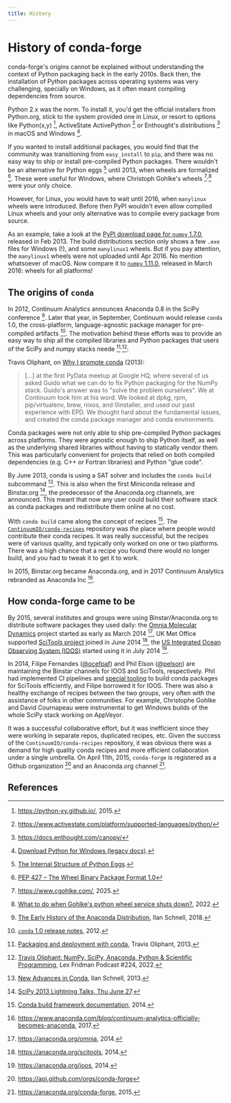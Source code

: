 ```yaml
---
title: History
---
```


# History of conda-forge

conda-forge's origins cannot be explained without understanding the context of Python packaging back in the early 2010s. Back then, the installation of Python packages across operating systems was very challenging, specially on Windows, as it often meant compiling dependencies from source.

Python 2.x was the norm. To install it, you'd get the official installers from Python.org, stick to the system provided one in Linux, or resort to options like Python(x,y) [^pythonxy], ActiveState ActivePython [^activepython] or Enthought's distributions [^enthought] in macOS and Windows [^legacy-python-downloads].

If you wanted to install additional packages, you would find that the community was transitioning from `easy_install` to `pip`, and there was no easy way to ship or install pre-compiled Python packages. There wouldn't be an alternative for Python eggs [^eggs] until 2013, when wheels are formalized [^wheels]. These were useful for Windows, where Christoph Gohlke's wheels [^cgohlke]<sup>,</sup>[^cgohlke-shutdown] were your only choice.

However, for Linux, you would have to wait until 2016, when `manylinux` wheels were introduced. Before then PyPI wouldn't even allow compiled Linux wheels and your only alternative was to compile every package from source.

As an example, take a look at the [PyPI download page for `numpy` 1.7.0](https://pypi.org/project/numpy/1.7.0/#files), released in Feb 2013. The build distributions section only shows a few `.exe` files for Windows (!), and some `manylinux1` wheels. But if you pay attention, the `manylinux1` wheels were not uploaded until Apr 2016. No mention whatsoever of macOS. Now compare it to [`numpy` 1.11.0](https://pypi.org/project/numpy/1.11.0/#files), released in March 2016: wheels for all platforms!

## The origins of `conda`

In 2012, Continuum Analytics announces Anaconda 0.8 in the SciPy conference [^anaconda-history]. Later that year, in September, Continuum would release `conda` 1.0, the cross-platform, language-agnostic package manager for pre-compiled artifacts [^conda-changelog-1.0]. The motivation behind these efforts was to provide an easy way to ship all the compiled libraries and Python packages that users of the SciPy and numpy stacks neede [^packaging-and-deployment-with-conda]<sup>,</sup>[^lex-fridman-podcast]:

Travis Oliphant, on [Why I promote conda](https://technicaldiscovery.blogspot.com/2013/12/why-i-promote-conda.html) (2013):

> [...] at the first PyData meetup at Google HQ, where several of us asked Guido what we can do to fix Python packaging for the NumPy stack. Guido's answer was to "solve the problem ourselves". We at Continuum took him at his word. We looked at dpkg, rpm, pip/virtualenv, brew, nixos, and 0installer, and used our past experience with EPD. We thought hard about the fundamental issues, and created the conda package manager and conda environments.

Conda packages were not only able to ship pre-compiled Python packages across platforms. They were agnostic enough to ship Python itself, as well as the underlying shared libraries without having to statically vendor them. This was particularly convenient for projects that relied on both compiled dependencies (e.g. C++ or Fortran libraries) and Python "glue code".

By June 2013, conda is using a SAT solver and includes the `conda build` subcommand [^new-advances-in-conda]. This is also when the first Miniconda release and Binstar.org [^binstar], the predecessor of the Anaconda.org channels, are announced. This meant that now any user could build their software stack as conda packages and redistribute them online at no cost.

With `conda build` came along the concept of recipes [^early-conda-build-docs]. The [`ContinuumIO/conda-recipes`](https://github.com/conda-archive/conda-recipes) repository was _the_
place where people would contribute their conda recipes. It was really successful, but the recipes were of various quality, and typically only worked on one or two platforms. There was a high chance that a recipe you found there would no longer build, and you had to tweak it to get it to work.

In 2015, Binstar.org became Anaconda.org, and in 2017 Continuum Analytics rebranded as Anaconda Inc [^anaconda-rebrand].

## How conda-forge came to be

By 2015, several institutes and groups were using Binstar/Anaconda.org to distribute software packages they used daily: the [Omnia Molecular Dynamics](https://github.com/omnia-md) project started as early as March 2014 [^binstar-omnia], UK Met Office supported [SciTools project](https://scitools.org.uk/) joined in June 2014 [^binstar-scitools], the [US Integrated Ocean Observing System (IOOS)](http://www.ioos.noaa.gov/) started using it in July 2014 [^binstar-ioos].

In 2014, Filipe Fernandes ([@ocefpaf](https://github.com/ocefpaf)) and Phil Elson ([@pelson](https://github.com/pelson)) are maintaining the Binstar channels for IOOS and SciTools, respectively. Phil had implemented CI pipelines and [special tooling](https://github.com/conda-tools/conda-build-all) to build conda packages for SciTools efficiently, and Filipe borrowed it for IOOS. There was also a healthy exchange of recipes between the two groups, very often with the assistance of folks in other communities. For example, Christophe Gohlke and David Cournapeau were instrumental to get Windows builds of the whole SciPy stack working on AppVeyor.

It was a successful collaborative effort, but it was inefficient since they were working in separate repos, duplicated recipes, etc. Given the success of the `ContinuumIO/conda-recipes` repository, it was obvious there was a demand for high quality conda recipes and more efficient collaboration under a single umbrella. On April 11th, 2015, `conda-forge` is registered as a Github organization [^github-api-conda-forge] and an Anaconda.org channel [^binstar-conda-forge].

<!-- to be continued -->

## References

[^activepython]: https://www.activestate.com/platform/supported-languages/python/
[^anaconda-history]: [The Early History of the Anaconda Distribution](http://ilan.schnell-web.net/prog/anaconda-history/), Ilan Schnell, 2018.
[^anaconda-rebrand]: https://www.anaconda.com/blog/continuum-analytics-officially-becomes-anaconda, 2017.
[^binstar-conda-forge]: https://anaconda.org/conda-forge, 2015.
[^binstar-ioos]: https://anaconda.org/ioos, 2014.
[^binstar-omnia]: https://anaconda.org/omnia, 2014.
[^binstar-scitools]: https://anaconda.org/scitools, 2014.
[^binstar]: [SciPy 2013 Lightning Talks, Thu June 27](https://youtu.be/ywHqIEv3xXg?list=PLYx7XA2nY5GeTWcUQTbXVdllyp-Ie3r-y&t=850).
[^cgohlke-shutdown]: [What to do when Gohlke's python wheel service shuts down?](https://stackoverflow.com/questions/72581592/what-to-do-when-gohlkes-python-wheel-service-shuts-down), 2022.
[^cgohlke]: https://www.cgohlke.com/, 2025.
[^chatting-ocefpaf]: [Filipe Fernandes on the Evolution of conda-forge](https://www.youtube.com/watch?v=U2oa_RLbTVA), Chatting with the Conda Community #1, 2024.
[^conda-changelog-1.0]: [`conda` 1.0 release notes](https://github.com/conda/conda/blob/24.7.1/CHANGELOG.md#100-2012-09-06), 2012.
[^conda-recipes-repo]: [ContinuumIO/conda-recipes](https://github.com/conda-archive/conda-recipes)
[^early-conda-build-docs]: [Conda build framework documentation](https://web.archive.org/web/20141006141927/http://conda.pydata.org/docs/build.html), 2014.
[^eggs]: [The Internal Structure of Python Eggs](https://setuptools.pypa.io/en/latest/deprecated/python_eggs.html).
[^enthought]: https://docs.enthought.com/canopy/
[^github-api-conda-forge]: https://api.github.com/orgs/conda-forge
[^legacy-python-downloads]: [Download Python for Windows (legacy docs)](https://legacy.python.org/download/windows/).
[^lex-fridman-podcast]: [Travis Oliphant: NumPy, SciPy, Anaconda, Python & Scientific Programming](https://www.youtube.com/watch?v=gFEE3w7F0ww&t=7596s), Lex Fridman Podcast #224, 2022.
[^new-advances-in-conda]: [New Advances in Conda](https://web.archive.org/web/20140331190645/http://continuum.io/blog/new-advances-in-conda), Ilan Schnell, 2013.
[^packaging-and-deployment-with-conda]: [Packaging and deployment with conda](https://speakerdeck.com/teoliphant/packaging-and-deployment-with-conda), Travis Oliphant, 2013.
[^pythonxy]: https://python-xy.github.io/, 2015.
[^technical-discovery]: https://technicaldiscovery.blogspot.com/2013/12/why-i-promote-conda.html, 2013.
[^wheels]: [PEP 427 – The Wheel Binary Package Format 1.0](https://peps.python.org/pep-0427/)
